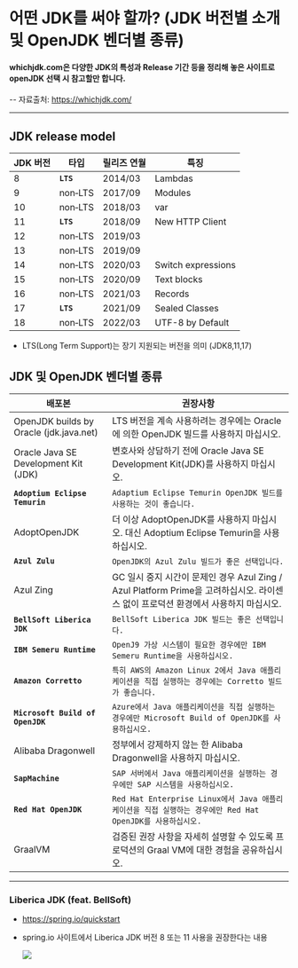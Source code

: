 # 어떤 JDK를 써야 할까? (JDK 버전별 소개 및 OpenJDK 벤더별 종류)

#### whichjdk.com은 다양한 JDK의 특성과 Release 기간 등을 정리해 놓은 사이트로 openJDK 선택 시 참고할만 합니다.

-- 자료출처: https://whichjdk.com/

---

## JDK release model


| JDK 버전 | 타입     | 릴리즈 연월 | 특징               |
| ---------- | ---------- | ------------- | -------------------- |
| 8        | **```LTS```**  | 2014/03     | Lambdas            |
| 9        | non‑LTS | 2017/09     | Modules            |
| 10       | non‑LTS | 2018/03     | var                |
| 11       | **```LTS```**  | 2018/09     | New HTTP Client    |
| 12       | non‑LTS | 2019/03     |                    |
| 13       | non‑LTS | 2019/09     |                    |
| 14       | non‑LTS | 2020/03     | Switch expressions |
| 15       | non‑LTS | 2020/09     | Text blocks        |
| 16       | non‑LTS | 2021/03     | Records            |
| 17       | **```LTS```**  | 2021/09     | Sealed Classes     |
| 18       | non‑LTS | 2022/03     | UTF-8 by Default   |

* LTS(Long Term Support)는 장기 지원되는 버전을 의미 (JDK8,11,17)

## JDK 및 OpenJDK 벤더별 종류


| 배포본                                  | 권장사항                                                                                                                           |
| ----------------------------------------- | ------------------------------------------------------------------------------------------------------------------------------------ |
| OpenJDK builds by Oracle (jdk.java.net) | LTS 버전을 계속 사용하려는 경우에는 Oracle에 의한 OpenJDK 빌드를 사용하지 마십시오.                                                |
| Oracle Java SE Development Kit (JDK)    | 변호사와 상담하기 전에 Oracle Java SE Development Kit(JDK)를 사용하지 마십시오.                                                    |
| **```Adoptium Eclipse Temurin```**     | ```Adaptium Eclipse Temurin OpenJDK 빌드를 사용하는 것이 좋습니다.```                                                                    |
| AdoptOpenJDK                            | 더 이상 AdoptOpenJDK를 사용하지 마십시오. 대신 Adoptium Eclipse Temurin을 사용하십시오.                                            |
| **```Azul Zulu```**                           | ```OpenJDK의 Azul Zulu 빌드가 좋은 선택입니다.```                                                                                        |
| Azul Zing                               | GC 일시 중지 시간이 문제인 경우 Azul Zing / Azul Platform Prime을 고려하십시오. 라이센스 없이 프로덕션 환경에서 사용하지 마십시오. |
| **```BellSoft Liberica JDK```**               | ```BellSoft Liberica JDK 빌드는 좋은 선택입니다.```                                                                                      |
| **```IBM Semeru Runtime```**                  | ```OpenJ9 가상 시스템이 필요한 경우에만 IBM Semeru Runtime을 사용하십시오.```                                                            |
| **```Amazon Corretto```**                     | ```특히 AWS의 Amazon Linux 2에서 Java 애플리케이션을 직접 실행하는 경우에는 Corretto 빌드가 좋습니다.```                                 |
| **```Microsoft Build of OpenJDK```**          | ```Azure에서 Java 애플리케이션을 직접 실행하는 경우에만 Microsoft Build of OpenJDK를 사용하십시오.```                                    |
| Alibaba Dragonwell                      | 정부에서 강제하지 않는 한 Alibaba Dragonwell을 사용하지 마십시오.                                                                  |
| **```SapMachine```**                          | ```SAP 서버에서 Java 애플리케이션을 실행하는 경우에만 SAP 시스템을 사용하십시오.```                                                      |
| **```Red Hat OpenJDK```**                     | ```Red Hat Enterprise Linux에서 Java 애플리케이션을 직접 실행하는 경우에만 Red Hat OpenJDK를 사용하십시오.```                            |
| GraalVM                                 | 검증된 권장 사항을 자세히 설명할 수 있도록 프로덕션의 Graal VM에 대한 경험을 공유하십시오.                                         |

---

### Liberica JDK (feat. BellSoft)

* https://spring.io/quickstart
* spring.io 사이트에서 Liberica JDK 버전 8 또는 11 사용을 권장한다는 내용

  <img src="https://img.shields.io/badge/OpenJDK-1F6B75?style=for-the-badge&logo=OpenJDK&logoColor=black">

